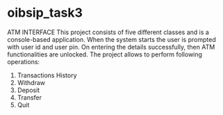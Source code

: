 # oibsip_task3
ATM INTERFACE 
This project consists of five different classes and is a console-based application. When the system starts the user is prompted with user id and user pin. On entering the details successfully, then ATM functionalities are unlocked. The project allows to perform following operations:
1. Transactions History
2. Withdraw 
3. Deposit 
4. Transfer 
5. Quit
